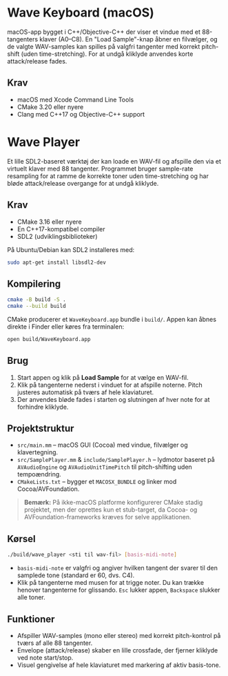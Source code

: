 # Wave Keyboard (macOS)

macOS-app bygget i C++/Objective-C++ der viser et vindue med et 88-tangenters klaver (A0–C8). En "Load Sample"-knap åbner en filvælger, og de valgte WAV-samples kan spilles på valgfri tangenter med korrekt pitch-shift (uden time-stretching). For at undgå kliklyde anvendes korte attack/release fades.

## Krav

- macOS med Xcode Command Line Tools
- CMake 3.20 eller nyere
- Clang med C++17 og Objective-C++ support
# Wave Player

Et lille SDL2-baseret værktøj der kan loade en WAV-fil og afspille den via et virtuelt klaver med 88 tangenter. Programmet bruger sample-rate resampling for at ramme de korrekte toner uden time-stretching og har bløde attack/release overgange for at undgå kliklyde.

## Krav

- CMake 3.16 eller nyere
- En C++17-kompatibel compiler
- SDL2 (udviklingsbiblioteker)

På Ubuntu/Debian kan SDL2 installeres med:

```bash
sudo apt-get install libsdl2-dev
```

## Kompilering

```bash
cmake -B build -S .
cmake --build build
```

CMake producerer et `WaveKeyboard.app` bundle i `build/`. Appen kan åbnes direkte i Finder eller køres fra terminalen:

```bash
open build/WaveKeyboard.app
```

## Brug

1. Start appen og klik på **Load Sample** for at vælge en WAV-fil.
2. Klik på tangenterne nederst i vinduet for at afspille noterne. Pitch justeres automatisk på tværs af hele klaviaturet.
3. Der anvendes bløde fades i starten og slutningen af hver note for at forhindre kliklyde.

## Projektstruktur

- `src/main.mm` – macOS GUI (Cocoa) med vindue, filvælger og klavertegning.
- `src/SamplePlayer.mm` & `include/SamplePlayer.h` – lydmotor baseret på `AVAudioEngine` og `AVAudioUnitTimePitch` til pitch-shifting uden tempoændring.
- `CMakeLists.txt` – bygger et `MACOSX_BUNDLE` og linker mod Cocoa/AVFoundation.

> **Bemærk:** På ikke-macOS platforme konfigurerer CMake stadig projektet, men der oprettes kun et stub-target, da Cocoa- og AVFoundation-frameworks kræves for selve applikationen.
## Kørsel

```bash
./build/wave_player <sti til wav-fil> [basis-midi-note]
```

- `basis-midi-note` er valgfri og angiver hvilken tangent der svarer til den samplede tone (standard er 60, dvs. C4).
- Klik på tangenterne med musen for at trigge noter. Du kan trække henover tangenterne for glissando. `Esc` lukker appen, `Backspace` slukker alle toner.

## Funktioner

- Afspiller WAV-samples (mono eller stereo) med korrekt pitch-kontrol på tværs af alle 88 tangenter.
- Envelope (attack/release) skaber en lille crossfade, der fjerner kliklyde ved note start/stop.
- Visuel gengivelse af hele klaviaturet med markering af aktiv basis-tone.
